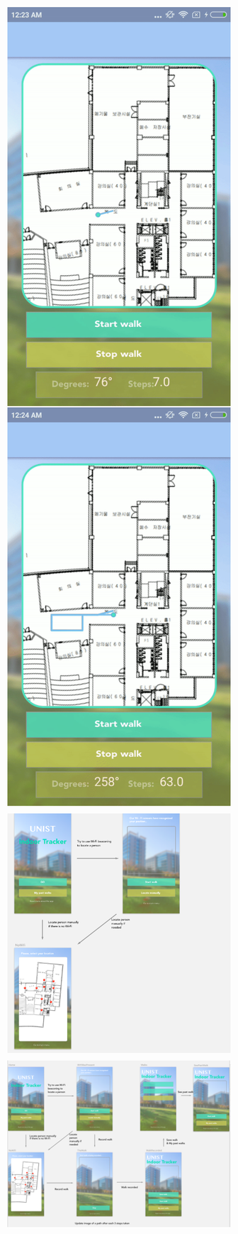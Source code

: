 
![ ](demo/indoorunist1.gif)
![ ](demo/indoorunist2.gif)



![ ](demo/FirstDraft.png)


![ ](demo/FinalDraft.png)
